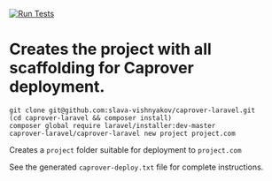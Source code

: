 [![Run Tests](https://github.com/slava-vishnyakov/caprover-laravel/actions/workflows/tests.yml/badge.svg)](https://github.com/slava-vishnyakov/caprover-laravel/actions/workflows/tests.yml)

# Creates the project with all scaffolding for Caprover deployment.

```
git clone git@github.com:slava-vishnyakov/caprover-laravel.git
(cd caprover-laravel && composer install)
composer global require laravel/installer:dev-master
caprover-laravel/caprover-laravel new project project.com
```

Creates a `project` folder suitable for deployment to `project.com`

See the generated `caprover-deploy.txt` file for complete instructions.
